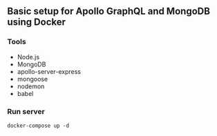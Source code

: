 ## Basic setup for Apollo GraphQL and MongoDB using Docker

### Tools

- Node.js
- MongoDB
- apollo-server-express
- mongoose
- nodemon
- babel

### Run server

`docker-compose up -d`
